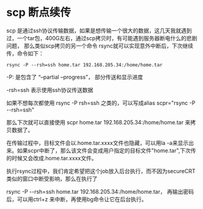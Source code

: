 # scp 断点续传

scp 是通过ssh协议传输数据，如果是想传输一个很大的数据，这几天我就遇到过，一个tar包，400G左右，通过scp拷贝时，有可能遇到服务器断电什么的悲剧问题，
那么类似scp拷贝的另一个命令 rsync就可以实现意外中断后，下次继续传，命令如下：


`rsync -P --rsh=ssh home.tar 192.168.205.34:/home/home.tar`

-P: 是包含了 “–partial –progress”， 部分传送和显示进度

-rsh=ssh 表示使用ssh协议传送数据

如果不想每次都使用 rsync -P rsh=ssh 之类的，可以写成alias scpr="rsync -P --rsh=ssh"

那么下次就可以直接使用 scpr home.tar 192.168.205.34:/home/home.tar 来拷贝数据了。

在传输过程中，目标文件会以.home.tar.xxxx文件也隐藏，可以用la -a来显示出来。如果scpr中断了，那么该文件会变成用户指定的目标文件"home.tar",下次传的时候又会改成.home.tar.xxxx文件。

执行rsync过程中，我们肯定希望把这个job放入后台执行，而不因为secureCRT类似的窗口中断受影响，那么在执行了

rsync -P --rsh=ssh home.tar 192.168.205.34:/home/home.tar， 再输出密码后，可以用ctrl+z 来中断，再使用bg命令让它在后台执行。